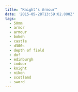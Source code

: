 ```yaml
---
title: "Knight's Armour"
date: '2015-05-28T13:59:02.000Z'
tags:
  - 50mm
  - armor
  - armour
  - bokeh
  - castle
  - d300s
  - depth of field
  - dof
  - edinburgh
  - indoor
  - knight
  - nikon
  - scotland
  - sword
---
```

